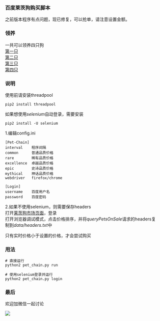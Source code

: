### 百度莱茨狗购买脚本

之前版本程序有点问题，现已修复，可以抢单，请注意设置金额。

>

### 领养
一共可以领养四只狗  
[第一只](https://pet-chain.baidu.com/chain/splash)  
[第二只](https://pet-chain.baidu.com/chain/splash?appId=2&tpl=wallet)  
[第三只](https://pet-chain.baidu.com/chain/splash?appId=3&tpl=wallet)  
[第四只](https://pet-chain.baidu.com/chain/splash?appId=4&tpl=wallet)  

>

### 说明

使用前请安装threadpool

    pip2 install threadpool

如果想使用*selenium*自动登录，需要安装

    pip2 install -U selenium

1.编辑config.ini  
    
    [Pet-Chain]
    interval    程序间隔
    common      普通品质价格
    rare        稀有品质价格
    excellence  卓越品质价格
    epic        史诗品质价格
    mythical    神话品质价格
    webdriver   firefox/chrome

    [Login]
    username    百度用户名
    password    百度密码  

2.如果不使用selenium，则需要保存headers  
打开[莱茨狗市场页面](https://pet-chain.baidu.com/chain/dogMarket?t=1517819157016)，登录  
打开浏览器调试模式，点击价格排序，并将*queryPetsOnSale*请求的headers复制到*data/headers.txt*中  



只有实时价格小于设置的价格，才会尝试购买  

>

### 用法

    # 直接运行
    python2 pet_chain.py run
    
    # 使用selenium登录并运行
    python2 pet_chain.py login


>

### 最后

欢迎加微信一起讨论

![]("https://github.com/yanwii/pet-chain/wechat/webwxgetmsgimg.jpeg")